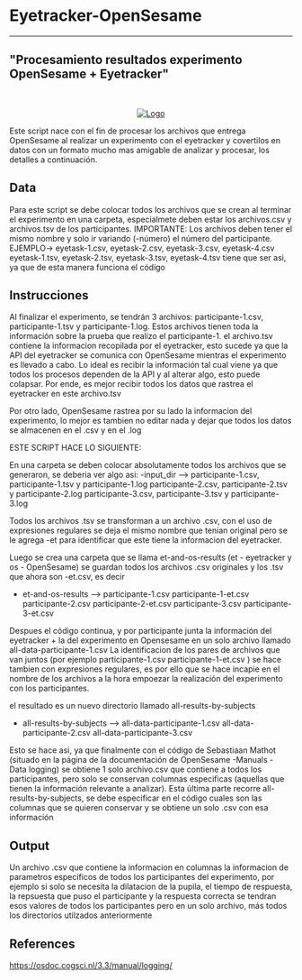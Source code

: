 
# Eyetracker-OpenSesame

---
"Procesamiento resultados experimento OpenSesame + Eyetracker"
---
<!-- PROJECT LOGO -->
<br />
<p align="center">
  <a href="https://github.com/github_username/Eyetracker-OpenSesame/blob/main/logo-ing-uandes.png">
    <img src="\Pictures\logo-ing-uandes.png" alt="Logo">
  </a>
  

Este script nace con el fin de procesar los archivos que entrega OpenSesame al realizar un experimento con el eyetracker y covertilos en datos con
un formato mucho mas amigable de analizar y procesar, los detalles a continuación.

## Data

Para este script se debe colocar todos los archivos que se crean al terminar el experimento en una carpeta, especialmete deben estar los archivos.csv y archivos.tsv 
de los participantes. 
IMPORTANTE: Los archivos deben tener el mismo nombre y solo ir variando (-número) el número del participante.
            EJEMPLO-> eyetask-1.csv, eyetask-2.csv, eyetask-3.csv, eyetask-4.csv 
                      eyetask-1.tsv, eyetask-2.tsv, eyetask-3.tsv, eyetask-4.tsv 
                tiene que ser asi, ya que de esta manera funciona el código
                

## Instrucciones

Al finalizar el experimento, se tendrán 3 archivos: participante-1.csv, participante-1.tsv y participante-1.log. Estos archivos tienen toda la información
sobre la prueba que realizo el participante-1. 
el archivo.tsv contiene la informacion recopilada por el eyetracker, esto sucede ya que la API del eyetracker se comunica con OpenSesame mientras el experimento
es llevado a cabo. Lo ideal es recibir la información tal cual viene ya que todos los procesos dependen de la API y al alterar algo, esto puede colapsar. 
Por ende, es mejor recibir todos los datos que rastrea el eyetracker en este archivo.tsv

Por otro lado, OpenSesame rastrea por su lado la informacion del experimento, lo mejor es tambien no editar nada y dejar que todos los datos se almacenen en el .csv y en el .log

ESTE SCRIPT HACE LO SIGUIENTE:

En una carpeta se deben colocar absolutamente todos los archivos que se generaron, se deberia ver algo asi:
  -input_dir --> participante-1.csv, participante-1.tsv y participante-1.log
                 participante-2.csv, participante-2.tsv y participante-2.log
                 participante-3.csv, participante-3.tsv y participante-3.log
  
Todos los archivos .tsv se transforman a un archivo .csv, con el uso de expresiones regulares se deja el mismo nombre que tenian original pero se le agrega -et 
para identificar que este tiene la informacion del eyetracker. 

Luego se crea una carpeta que se llama et-and-os-results (et - eyetracker y os - OpenSesame) se guardan todos los archivos .csv originales y los .tsv que ahora 
son -et.csv, es decir 
- et-and-os-results --> participante-1.csv participante-1-et.csv
                        participante-2.csv participante-2-et.csv
                        participante-3.csv participante-3-et.csv
  
Despues el código continua, y por participante junta la información del eyetracker + la del experimento en Opensesame en un solo archivo llamado 
all-data-participante-1.csv
La identificacion de los pares de archivos que van juntos (por ejemplo participante-1.csv participante-1-et.csv ) se hace tambien con expresiones regulares, 
es por ello que se hace incapie en el nombre de los archivos a la hora empoezar la realización del experimento con los participantes. 

el resultado es un nuevo directorio llamado all-results-by-subjects
- all-results-by-subjects --> all-data-participante-1.csv
                              all-data-participante-2.csv
                              all-data-participante-3.csv
  
Esto se hace asi, ya que finalmente con el código de Sebastiaan Mathot (situado en la página de la documentación de OpenSesame -Manuals - Data logging)
se obtiene 1 solo archivo.csv que contiene a todos los participantes, pero solo se conservan columnas especificas (aquellas que tienen la información relevante a analizar). Esta última parte recorre all-results-by-subjects, se debe especificar en el código cuales son las columnas que se quieren conservar y se obtiene un solo .csv con esa información


## Output

Un archivo .csv que contiene la informacion en columnas la informacion de parametros especificos de todos los participantes del experimento, por ejemplo si solo se necesita la dilatacion de la pupila, el tiempo de respuesta, la repsuesta que puso el participante y la respuesta correcta se tendran esos valores de todos los participantes pero en un solo archivo, más todos los directorios utilzados anteriormente

## References

https://osdoc.cogsci.nl/3.3/manual/logging/


